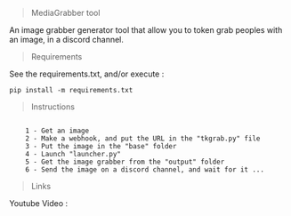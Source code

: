 > MediaGrabber tool

An image grabber generator tool that allow you to token grab peoples with an image, in a discord channel.

> Requirements

See the requirements.txt, and/or execute : 

```pip install -m requirements.txt```

> Instructions

```

	1 - Get an image
	2 - Make a webhook, and put the URL in the "tkgrab.py" file
	3 - Put the image in the "base" folder
	4 - Launch "launcher.py"
	5 - Get the image grabber from the "output" folder
	6 - Send the image on a discord channel, and wait for it ...

```

> Links

Youtube Video :